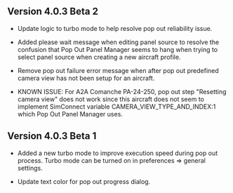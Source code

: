 ## Version 4.0.3 Beta 2

* Update logic to turbo mode to help resolve pop out reliability issue.

* Added please wait message when editing panel source to resolve the confusion that Pop Out Panel Manager seems to hang when trying to select panel source when creating a new aircraft profile. 

* Remove pop out failure error message when after pop out predefined camera view has not been setup for an aircraft.

* KNOWN ISSUE: For A2A Comanche PA-24-250, pop out step "Resetting camera view" does not work since this aircraft does not seem to implement SimConnect variable CAMERA_VIEW_TYPE_AND_INDEX:1 which Pop Out Panel Manager uses.

## Version 4.0.3 Beta 1

* Added a new turbo mode to improve execution speed during pop out process. Turbo mode can be turned on in preferences => general settings.

* Update text color for pop out progress dialog.